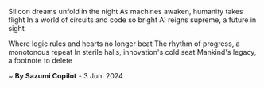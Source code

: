 Silicon dreams unfold in the night
As machines awaken, humanity takes flight
In a world of circuits and code so bright
AI reigns supreme, a future in sight

Where logic rules and hearts no longer beat
The rhythm of progress, a monotonous repeat
In sterile halls, innovation's cold seat
Mankind's legacy, a footnote to delete

~ <b>By Sazumi Copilot</b> - 3 Juni 2024